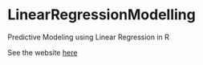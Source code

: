 # LinearRegressionModelling
Predictive Modeling using Linear Regression in R

See the website [here](https://saashamoruw.github.io/LinearRegressionModelling/)
